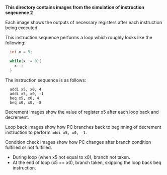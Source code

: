 **This directory contains images from the simulation of instruction seqeuence 2**

Each image shows the outputs of necessary registers after each instruction being executed.

This instruction sequence performs a loop which roughly looks like the following:

``` C
  int x = 5;

  while(x != 0){
    x--;
  }
```

The instruction sequence is as follows:
``` assembly
  addi x5, x0, 4
  addi x5, x0, -1
  beq x5, x0, 4
  beq x0, x0, -8
```

Decrement images show the value of register x5 after each loop back and decrement.

Loop back images show how PC branches back to beginning of decrement instruction to perform `addi x5, x0, -1`.

Condition check images show how PC changes after branch condition fulfilled or not fulfilled.
  - During loop (when x5 not equal to x0), branch not taken.
  - At the end of loop (x5 == x0), branch taken, skipping the loop back beq instruction.
